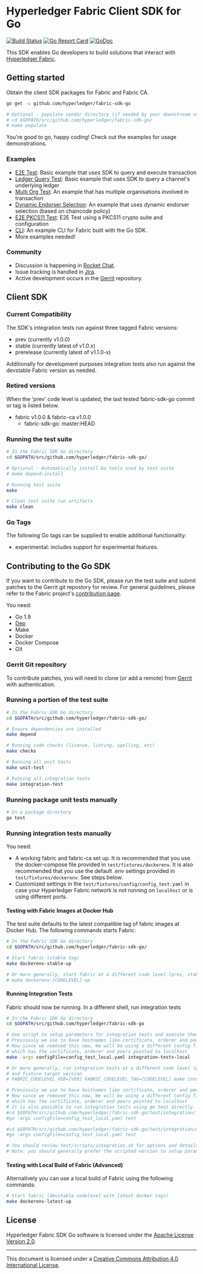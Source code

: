# Hyperledger Fabric Client SDK for Go

[![Build Status](https://jenkins.hyperledger.org/buildStatus/icon?job=fabric-sdk-go-tests-merge-x86_64)](https://jenkins.hyperledger.org/job/fabric-sdk-go-tests-merge-x86_64)
[![Go Report Card](https://goreportcard.com/badge/github.com/hyperledger/fabric-sdk-go)](https://goreportcard.com/report/github.com/hyperledger/fabric-sdk-go)
[![GoDoc](https://godoc.org/github.com/hyperledger/fabric-sdk-go?status.svg)](https://godoc.org/github.com/hyperledger/fabric-sdk-go)

This SDK enables Go developers to build solutions that interact with [Hyperledger Fabric](http://hyperledger-fabric.readthedocs.io/en/latest/).

## Getting started

Obtain the client SDK packages for Fabric and Fabric CA.

```bash
go get -u github.com/hyperledger/fabric-sdk-go

# Optional - populate vendor directory (if needed by your downstream vendoring solution)
# cd $GOPATH/src/github.com/hyperledger/fabric-sdk-go/
# make populate
```

You're good to go, happy coding! Check out the examples for usage demonstrations.

### Examples

- [E2E Test](test/integration/e2e/end_to_end.go): Basic example that uses SDK to query and execute transaction
- [Ledger Query Test](test/integration/sdk/ledger_queries_test.go): Basic example that uses SDK to query a channel's underlying ledger
- [Multi Org Test](test/integration/orgs/multiple_orgs_test.go): An example that has multiple organisations involved in transaction
- [Dynamic Endorser Selection](test/integration/sdk/sdk_provider_test.go): An example that uses dynamic endorser selection (based on chaincode policy)
- [E2E PKCS11 Test](test/integration/pkcs11/e2e_test.go): E2E Test using a PKCS11 crypto suite and configuration
- [CLI](https://github.com/securekey/fabric-examples/tree/master/fabric-cli/): An example CLI for Fabric built with the Go SDK.
- More examples needed!

### Community

- Discussion is happening in [Rocket Chat](https://chat.hyperledger.org/channel/fabric-sdk-go).
- Issue tracking is handled in [Jira](https://jira.hyperledger.org/secure/RapidBoard.jspa?projectKey=FAB&rapidView=7&view=planning).
- Active development occurs in the [Gerrit](https://gerrit.hyperledger.org/r/#/admin/projects/fabric-sdk-go) repository.

## Client SDK

### Current Compatibility
The SDK's integration tests run against three tagged Fabric versions:
- prev (currently v1.0.0)
- stable (currently latest of v1.0.x)
- prerelease (currently latest of v1.1.0-x)

Additionally for development purposes integration tests also run against the devstable Fabric version as needed.

### Retired versions
When the 'prev' code level is updated, the last tested fabric-sdk-go commit or tag is listed below.

- fabric v1.0.0 & fabric-ca v1.0.0
  - fabric-sdk-go: master:HEAD

### Running the test suite

```bash
# In the Fabric SDK Go directory
cd $GOPATH/src/github.com/hyperledger/fabric-sdk-go/

# Optional - Automatically install Go tools used by test suite
# make depend-install

# Running test suite
make

# Clean test suite run artifacts
make clean
```

### Go Tags
The following Go tags can be supplied to enable additional functionality:
- experimental: includes support for experimental features.

## Contributing to the Go SDK

If you want to contribute to the Go SDK, please run the test suite and submit patches to the Gerrit git repostory for review. For general guidelines, please refer to the Fabric project's [contribution page](http://hyperledger-fabric.readthedocs.io/en/latest/CONTRIBUTING.html).

You need:

- Go 1.9
- [Dep](https://github.com/golang/dep)
- Make
- Docker
- Docker Compose
- Git

### Gerrit Git repository

To contribute patches, you will need to clone (or add a remote) from [Gerrit](https://gerrit.hyperledger.org/r/#/admin/projects/fabric-sdk-go) with authentication.

### Running a portion of the test suite

```bash
# In the Fabric SDK Go directory
cd $GOPATH/src/github.com/hyperledger/fabric-sdk-go/

# Ensure dependencies are installed
make depend

# Running code checks (license, linting, spelling, etc)
make checks

# Running all unit tests
make unit-test

# Running all integration tests
make integration-test
```

### Running package unit tests manually

```bash
# In a package directory
go test
```

### Running integration tests manually

You need:

- A working fabric and fabric-ca set up. It is recommended that you use the docker-compose file provided in `test/fixtures/dockerenv`. It is also recommended that you use the default .env settings provided in `test/fixtures/dockerenv`. See steps below.
- Customized settings in the `test/fixtures/config/config_test.yaml` in case your Hyperledger Fabric network is not running on `localhost` or is using different ports.

#### Testing with Fabric Images at Docker Hub

The test suite defaults to the latest compatible tag of fabric images at Docker Hub.
The following commands starts Fabric:

```bash
# In the Fabric SDK Go directory
cd $GOPATH/src/github.com/hyperledger/fabric-sdk-go/

# Start fabric (stable tag)
make dockerenv-stable-up

# Or more generally, start fabric at a different code level (prev, stable, prerelease, devstable)
# make dockerenv-[CODELEVEL]-up
```

#### Running Integration Tests

Fabric should now be running. In a different shell, run integration tests

```bash
# In the Fabric SDK Go directory
cd $GOPATH/src/github.com/hyperledger/fabric-sdk-go

# Use script to setup parameters for integration tests and execute them
# Previously we use to have hostnames like certificate, orderer and peer pointed to localhost
# Now since we removed this now, We will be using a different config file config_test_local.yaml
# which has the certificate, orderer and peers pointed to localhost
make -args configFile=config_test_local.yaml integration-tests-local

# Or more generally, run integration tests at a different code level (prev, stable, prerelease, devstable)
# and fixture target version
# FABRIC_CODELEVEL_VER=[VER] FABRIC_CODELEVEL_TAG=[CODELEVEL] make integration-tests-local
```


```bash
# Previously we use to have hostnames like certificate, orderer and peer pointed to localhost
# Now since we removed this now, We will be using a different config file config_test_local.yaml
# which has the certificate, orderer and peers pointed to localhost
# It is also possible to run integration tests using go test directly. For example:
#cd $GOPATH/src/github.com/hyperledger/fabric-sdk-go/test/integration/
#go -args configFile=config_test_local.yaml test

#cd $GOPATH/src/github.com/hyperledger/fabric-sdk-go/test/integration/orgs
#go -args configFile=config_test_local.yaml test

# You should review test/scripts/integration.sh for options and details.
# Note: you should generally prefer the scripted version to setup parameters for you.
```

#### Testing with Local Build of Fabric (Advanced)

Alternatively you can use a local build of Fabric using the following commands:

```bash
# Start fabric (devstable codelevel with latest docker tags)
make dockerenv-latest-up
```

## License

Hyperledger Fabric SDK Go software is licensed under the [Apache License Version 2.0](LICENSE).

---
This document is licensed under a <a rel="license" href="http://creativecommons.org/licenses/by/4.0/">Creative Commons Attribution 4.0 International License</a>.